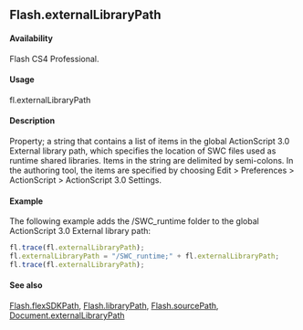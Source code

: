 ## Flash.externalLibraryPath

#### Availability

Flash CS4 Professional.

#### Usage

fl.externalLibraryPath

#### Description

Property; a string that contains a list of items in the global ActionScript 3.0 External library path, which specifies the location of SWC files used as runtime shared libraries. Items in the string are delimited by semi-colons. In the authoring tool, the items are specified by choosing Edit > Preferences > ActionScript > ActionScript 3.0 Settings.

#### Example

The following example adds the /SWC_runtime folder to the global ActionScript 3.0 External library path:

```javascript
fl.trace(fl.externalLibraryPath);
fl.externalLibraryPath = "/SWC_runtime;" + fl.externalLibraryPath;
fl.trace(fl.externalLibraryPath);
```

#### See also

[Flash.flexSDKPath](../Flash_object_/Flash29.md), [Flash.libraryPath](../Flash_object_/Flash39.md), [Flash.sourcePath](../Flash_object_/Flash72.md), [Document.externalLibraryPath](../Document_object/Document69.md)
